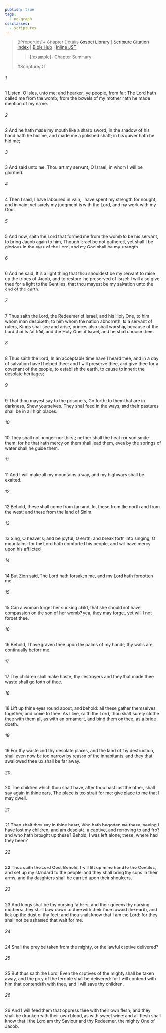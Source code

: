 ```yaml
---
publish: true
tags:
  - no-graph
cssclasses:
  - scriptures
---
```

>[!Properties]+ Chapter Details
>[Gospel Library](https://churchofjesuschrist.org/study/scriptures/ot/isa/49?lang=eng)    |    [Scripture Citation Index](https://scriptures.byu.edu/#07b31::c07b31)    |    [Bible Hub](https://biblehub.com/isaiah/49.htm)    |    [Inline JST](https://scripturetoolbox.com/html/ic/Isaiah/49.html)
>>[!example]- Chapter Summary
>> 
> 
>
>#Scripture/OT
###### 1
1 Listen, O isles, unto me; and hearken, ye people, from far; The Lord hath called me from the womb; from the bowels of my mother hath he made mention of my name.
###### 2
2 And he hath made my mouth like a sharp sword; in the shadow of his hand hath he hid me, and made me a polished shaft; in his quiver hath he hid me;
###### 3
3 And said unto me, Thou art my servant, O Israel, in whom I will be glorified.
###### 4
4 Then I said, I have laboured in vain, I have spent my strength for nought, and in vain: yet surely my judgment is with the Lord, and my work with my God.
###### 5
5 And now, saith the Lord that formed me from the womb to be his servant, to bring Jacob again to him, Though Israel be not gathered, yet shall I be glorious in the eyes of the Lord, and my God shall be my strength.
###### 6
6 And he said, It is a light thing that thou shouldest be my servant to raise up the tribes of Jacob, and to restore the preserved of Israel: I will also give thee for a light to the Gentiles, that thou mayest be my salvation unto the end of the earth.
###### 7
7 Thus saith the Lord, the Redeemer of Israel, and his Holy One, to him whom man despiseth, to him whom the nation abhorreth, to a servant of rulers, Kings shall see and arise, princes also shall worship, because of the Lord that is faithful, and the Holy One of Israel, and he shall choose thee.
###### 8
8 Thus saith the Lord, In an acceptable time have I heard thee, and in a day of salvation have I helped thee: and I will preserve thee, and give thee for a covenant of the people, to establish the earth, to cause to inherit the desolate heritages;
###### 9
9 That thou mayest say to the prisoners, Go forth; to them that are in darkness, Shew yourselves. They shall feed in the ways, and their pastures shall be in all high places.
###### 10
10 They shall not hunger nor thirst; neither shall the heat nor sun smite them: for he that hath mercy on them shall lead them, even by the springs of water shall he guide them.
###### 11
11 And I will make all my mountains a way, and my highways shall be exalted.
###### 12
12 Behold, these shall come from far: and, lo, these from the north and from the west; and these from the land of Sinim.
###### 13
13 Sing, O heavens; and be joyful, O earth; and break forth into singing, O mountains: for the Lord hath comforted his people, and will have mercy upon his afflicted.
###### 14
14 But Zion said, The Lord hath forsaken me, and my Lord hath forgotten me.
###### 15
15 Can a woman forget her sucking child, that she should not have compassion on the son of her womb? yea, they may forget, yet will I not forget thee.
###### 16
16 Behold, I have graven thee upon the palms of my hands; thy walls are continually before me.
###### 17
17 Thy children shall make haste; thy destroyers and they that made thee waste shall go forth of thee.
###### 18
18 Lift up thine eyes round about, and behold: all these gather themselves together, and come to thee. As I live, saith the Lord, thou shalt surely clothe thee with them all, as with an ornament, and bind them on thee, as a bride doeth.
###### 19
19 For thy waste and thy desolate places, and the land of thy destruction, shall even now be too narrow by reason of the inhabitants, and they that swallowed thee up shall be far away.
###### 20
20 The children which thou shalt have, after thou hast lost the other, shall say again in thine ears, The place is too strait for me: give place to me that I may dwell.
###### 21
21 Then shalt thou say in thine heart, Who hath begotten me these, seeing I have lost my children, and am desolate, a captive, and removing to and fro? and who hath brought up these? Behold, I was left alone; these, where had they been?
###### 22
22 Thus saith the Lord God, Behold, I will lift up mine hand to the Gentiles, and set up my standard to the people: and they shall bring thy sons in their arms, and thy daughters shall be carried upon their shoulders.
###### 23
23 And kings shall be thy nursing fathers, and their queens thy nursing mothers: they shall bow down to thee with their face toward the earth, and lick up the dust of thy feet; and thou shalt know that I am the Lord: for they shall not be ashamed that wait for me.
###### 24
24 Shall the prey be taken from the mighty, or the lawful captive delivered?
###### 25
25 But thus saith the Lord, Even the captives of the mighty shall be taken away, and the prey of the terrible shall be delivered: for I will contend with him that contendeth with thee, and I will save thy children.
###### 26
26 And I will feed them that oppress thee with their own flesh; and they shall be drunken with their own blood, as with sweet wine: and all flesh shall know that I the Lord am thy Saviour and thy Redeemer, the mighty One of Jacob.
